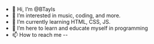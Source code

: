 - 👋 Hi, I’m @BTayls
- 👀 I’m interested in music, coding, and more.
- 🌱 I’m currently learning HTML, CSS, JS. 
- 💞️ I’m here to learn and educate myself in programming
- 📫 How to reach me -- 

<!---
BTayls/BTayls is a ✨ special ✨ repository because its `README.md` (this file) appears on your GitHub profile.
You can click the Preview link to take a look at your changes.
--->
